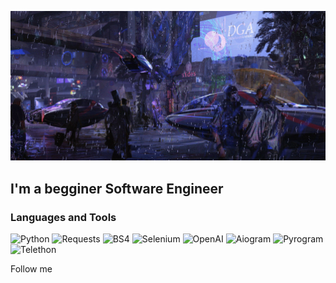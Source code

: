 [![Header](https://github.com/KadenDev/KadenDev/blob/main/assets/banner.gif)](https://github.com/KadenDev/)

## I'm a begginer Software Engineer

### Languages and Tools
![Python](https://img.shields.io/badge/-Python-405e55?style=for-the-badge&logo=python&logoColor=ffffff)
![Requests](https://img.shields.io/badge/-Requests-405e55?style=for-the-badge&logo=python&logoColor=ffffff)
![BS4](https://img.shields.io/badge/-BS4-405e55?style=for-the-badge&logo=python&logoColor=ffffff)
![Selenium](https://img.shields.io/badge/-Selenium-405e55?style=for-the-badge&logo=python&logoColor=ffffff)
![OpenAI](https://img.shields.io/badge/-OpenAI-405e55?style=for-the-badge&logo=openai&logoColor=ffffff)
![Aiogram](https://img.shields.io/badge/-Aiogram-405e55?style=for-the-badge&logo=aiogram&logoColor=ffffff)
![Pyrogram](https://img.shields.io/badge/-Pyrogram-405e55?style=for-the-badge&logo=python&logoColor=ffffff)
![Telethon](https://img.shields.io/badge/-Telethon-405e55?style=for-the-badge&logo=python&logoColor=ffffff)

Follow me
